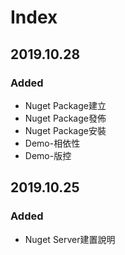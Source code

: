 # Index

## 2019.10.28

### Added

* Nuget Package建立
* Nuget Package發佈
* Nuget Package安裝
* Demo-相依性
* Demo-版控

## 2019.10.25

### Added

* Nuget Server建置說明



